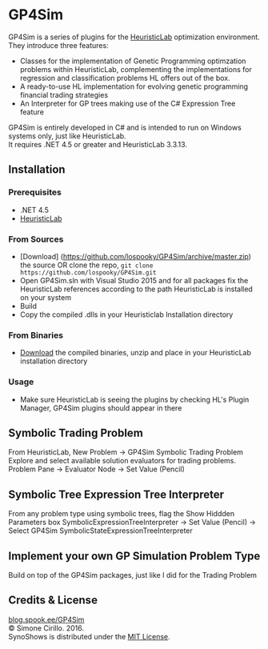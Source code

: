 # GP4Sim

GP4Sim is a series of plugins for the [HeuristicLab](http://dev.heuristiclab.com) optimization environment.
They introduce three features:
* Classes for the implementation of Genetic Programming optimzation problems within HeuristicLab, complementing the implementations for regression and classification problems HL offers out of the box.
* A ready-to-use HL implementation for evolving genetic programming financial trading strategies 
* An Interpreter for GP trees making use of the C# Expression Tree feature
<p>
GP4Sim is entirely developed in C# and is intended to run on Windows systems only, just like HeuristicLab.<br>
It requires .NET 4.5 or greater and HeuristicLab 3.3.13.<br>
</p>

## Installation

### Prerequisites
* .NET 4.5
* [HeuristicLab](http://dev.heuristiclab.com)

### From Sources
* [Download] (https://github.com/lospooky/GP4Sim/archive/master.zip) the source OR clone the repo, `git clone https://github.com/lospooky/GP4Sim.git`
* Open GP4Sim.sln with Visual Studio 2015 and for all packages fix the HeuristicLab references according to the path HeuristicLab is installed on your system
* Build
* Copy the compiled .dlls in your Heuristiclab Installation directory

### From Binaries
* [Download](https://github.com/lospooky/GP4Sim/releases/download/v1.0/GP4Sim-v1.0.zip) the compiled binaries, unzip and place in your HeuristicLab installation directory

### Usage

* Make sure HeuristicLab is seeing the plugins by checking HL's Plugin Manager, GP4Sim plugins should appear in there

## Symbolic Trading Problem
From HeuristicLab, New Problem -> GP4Sim Symbolic Trading Problem
Explore and select available solution evaluators for trading problems. 
Problem Pane -> Evaluator Node -> Set Value (Pencil)

## Symbolic Tree Expression Tree Interpreter
From any problem type using symbolic trees, flag the Show Hiddden Parameters box
SymbolicExpressionTreeInterpreter -> Set Value (Pencil) -> Select GP4Sim SymbolicStateExpressionTreeInterpreter

## Implement your own GP Simulation Problem Type
Build on top of the GP4Sim packages, just like I did for the Trading Problem

## Credits & License
[blog.spook.ee/GP4Sim](http://blog.spook.ee/GP4Sim)<br>
© Simone Cirillo. 2016.<br>
SynoShows is distributed under the [MIT License](https://opensource.org/licenses/MIT).<br>
